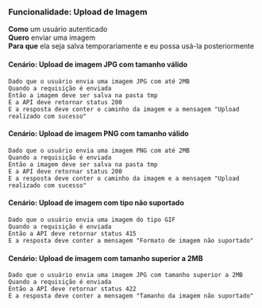### Funcionalidade: Upload de Imagem

**Como** um usuário autenticado  
**Quero** enviar uma imagem  
**Para que** ela seja salva temporariamente e eu possa usá-la posteriormente

#### Cenário: Upload de imagem JPG com tamanho válido

```gherkin
Dado que o usuário envia uma imagem JPG com até 2MB
Quando a requisição é enviada
Então a imagem deve ser salva na pasta tmp
E a API deve retornar status 200
E a resposta deve conter o caminho da imagem e a mensagem "Upload realizado com sucesso"
```

#### Cenário: Upload de imagem PNG com tamanho válido

```gherkin
Dado que o usuário envia uma imagem PNG com até 2MB
Quando a requisição é enviada
Então a imagem deve ser salva na pasta tmp
E a API deve retornar status 200
E a resposta deve conter o caminho da imagem e a mensagem "Upload realizado com sucesso"
```

#### Cenário: Upload de imagem com tipo não suportado

```gherkin
Dado que o usuário envia uma imagem do tipo GIF
Quando a requisição é enviada
Então a API deve retornar status 415
E a resposta deve conter a mensagem "Formato de imagem não suportado"
```

#### Cenário: Upload de imagem com tamanho superior a 2MB

```gherkin
Dado que o usuário envia uma imagem JPG com tamanho superior a 2MB
Quando a requisição é enviada
Então a API deve retornar status 422
E a resposta deve conter a mensagem "Tamanho da imagem não suportado"
```
